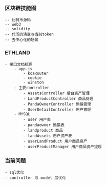 ### 区块链技能图
	-- 比特币源码
	-- web3
	-- solidity
	-- 代币的演变与当前token
	-- 去中心化的场景

### ETHLAND
	- 接口文档梳理
		- app.js
			- koaRouter
			- cookie
			- winston
		- 主要controller
			- AssetsController 后台资产管理
			- LandProductController 商品处理
			- PandaOwnerController 熊猫管理
			- UserDetailController 用户管理
		- MYSQL
			- user 用户表
			- pandaowner 熊猫表
			- landproduct 商品
			- landAssets 用户资产表
			- userLandProduct 用户商品资产
			- userProductManager 用户商品资产提现

### 当前问题
	- sql优化
	- controller 与 model 层优化






